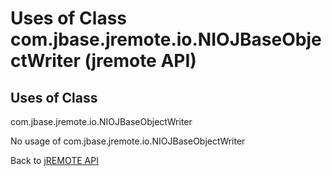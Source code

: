 # Uses of Class com.jbase.jremote.io.NIOJBaseObjectWriter (jremote API)

<PageHeader />

## Uses of Class
com.jbase.jremote.io.NIOJBaseObjectWriter

No usage of com.jbase.jremote.io.NIOJBaseObjectWriter

Back to [jREMOTE API](com_jbase_jremote_package-summary)
